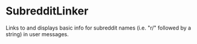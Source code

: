 # SubredditLinker
Links to and displays basic info for subreddit names (i.e. "r/" followed by a string) in user messages.
